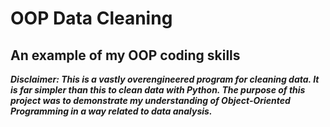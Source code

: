 # OOP Data Cleaning

## An example of my OOP coding skills

_**Disclaimer: This is a vastly overengineered program for cleaning data. It is far simpler than this to clean data with Python. The purpose of this project was to demonstrate my understanding of Object-Oriented Programming in a way related to data analysis.**_
